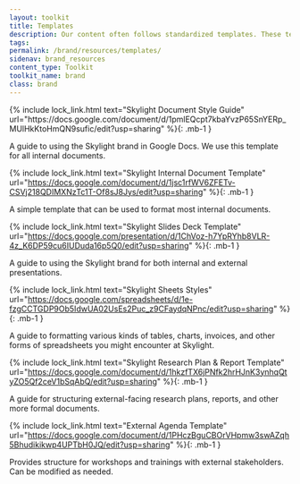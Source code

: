 ```yaml
---
layout: toolkit
title: Templates
description: Our content often follows standardized templates. These templates make both writing and reading easier. They also help future-proof our content, making the work reusable outside of where it was originally created.
tags:
permalink: /brand/resources/templates/
sidenav: brand_resources
content_type: Toolkit
toolkit_name: brand
class: brand
---
```


<div class="row brand__content-section">
<div class="col-md-8" markdown="1">
{% include lock_link.html
  text="Skylight Document Style Guide"
  url="https://docs.google.com/document/d/1pmlEQcpt7kbaYvzP65SnYERp_MUlHkKtoHmQN9sufic/edit?usp=sharing"
%}{: .mb-1 }

A guide to using the Skylight brand in Google Docs. We use this template for all internal documents.

{% include lock_link.html
  text="Skylight Internal Document Template"
  url="https://docs.google.com/document/d/1jsc1rfWV6ZFETv-CSVj218QDIMXNzTc1T-Of8sJ8Jys/edit?usp=sharing"
%}{: .mb-1 }

A simple template that can be used to format most internal documents.

{% include lock_link.html
  text="Skylight Slides Deck Template"
  url="https://docs.google.com/presentation/d/1ChVoz-h7YpRYhb8VLR-4z_K6DP59cu6IUDuda16p5Q0/edit?usp=sharing"
%}{: .mb-1 }

A guide to using the Skylight brand for both internal and external presentations.

{% include lock_link.html
  text="Skylight Sheets Styles"
  url="https://docs.google.com/spreadsheets/d/1e-fzgCCTGDP9Ob5IdwUA02UsEs2Puc_z9CFaydqNPnc/edit?usp=sharing"
%}{: .mb-1 }

A guide to formatting various kinds of tables, charts, invoices, and other forms of spreadsheets you might encounter at Skylight.

{% include lock_link.html
  text="Skylight Research Plan & Report Template"
  url="https://docs.google.com/document/d/1hkzfTX6jPNfk2hrHJnK3ynhqQtyZO5Qf2ceV1bSqAbQ/edit?usp=sharing"
%}{: .mb-1 }

A guide for structuring external-facing research plans, reports, and other more formal documents.

{% include lock_link.html
  text="External Agenda Template"
  url="https://docs.google.com/document/d/1PHczBguCBOrVHpmw3swAZqh5Bhudikikwp4UPTbH0JQ/edit?usp=sharing"
%}{: .mb-1 }

Provides structure for workshops and trainings with external stakeholders. Can be modified as needed.
</div>
</div>
